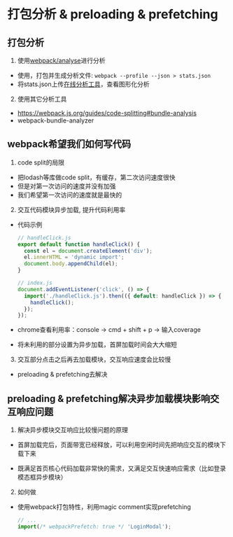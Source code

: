 # 打包分析 & preloading & prefetching

## 打包分析
1. 使用[webpack/analyse](https://github.com/webpack/analyse)进行分析
  - 使用，打包并生成分析文件: `webpack --profile --json > stats.json`
  - 将stats.json上传[在线分析工具](http://webpack.github.com/analyse)，查看图形化分析

2. 使用其它分析工具
  - https://webpack.js.org/guides/code-splitting#bundle-analysis
  - webpack-bundle-analyzer


## webpack希望我们如何写代码
1. code split的局限
  - 把lodash等库做code split，有缓存，第二次访问速度很快
  - 但是对第一次访问的速度并没有加强
  - 我们希望第一次访问的速度就是最快的


2. 交互代码模块异步加载, 提升代码利用率
  - 代码示例
    ```javascript
    // handleClick.js
    export default function handleClick() {
      const el = document.createElement('div');
      el.innerHTML = 'dynamic import';
      document.body.appendChild(el);
    }

    // index.js
    document.addEventListener('click', () => {
      import('./handleClick.js').then(({ default: handleClick }) => {
        handleClick();
      });
    });
    ```
  - chrome查看利用率：console -> cmd + shift + p -> 输入coverage

  - 将未利用的部分设置为异步加载，首屏加载时间会大大缩短

3. 交互部分点击之后再去加载模块，交互响应速度会比较慢
  - preloading & prefetching去解决


## preloading & prefetching解决异步加载模块影响交互响应问题
1. 解决异步模块交互响应比较慢问题的原理
  - 首屏加载完后，页面带宽已经释放，可以利用空闲时间先把响应交互的模块下载下来

  - 既满足首页核心代码加载非常快的需求，又满足交互快速响应需求（比如登录模态框异步模块）

2. 如何做
  - 使用webpack打包特性，利用magic comment实现prefetching
    ```javascript
    // ...
    import(/* webpackPrefetch: true */ 'LoginModal');
    ```


